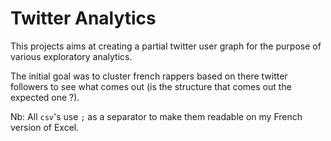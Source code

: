 # Twitter Analytics

This projects aims at creating a partial twitter user graph for the purpose of various exploratory analytics.

The initial goal was to cluster french rappers based on there twitter followers to see what comes out (is the structure that comes out the expected one ?).



Nb: All `csv`'s use `;` as a separator to make them readable on my French version of Excel.
